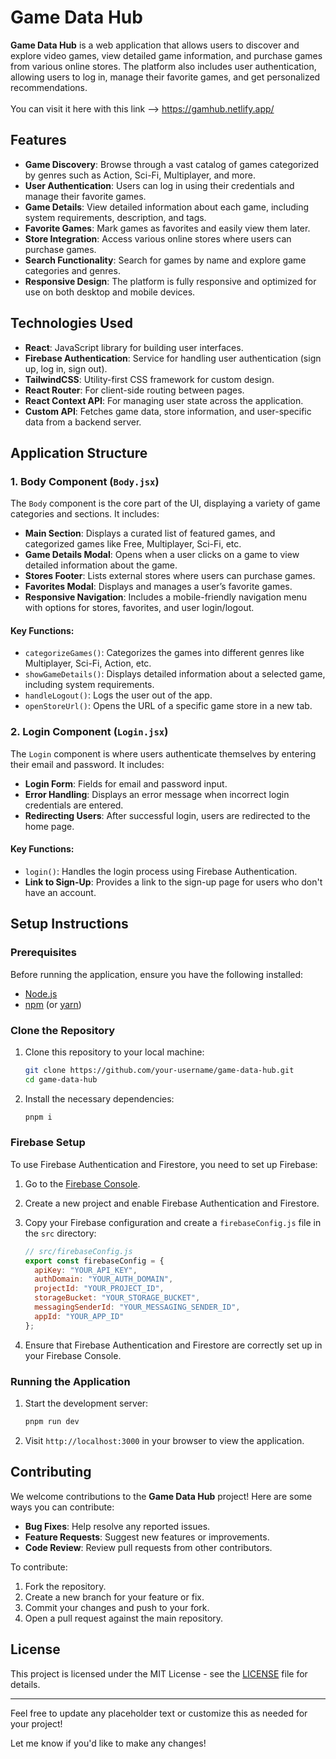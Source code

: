 # Game Data Hub

**Game Data Hub** is a web application that allows users to discover and explore video games, view detailed game information, and purchase games from various online stores. The platform also includes user authentication, allowing users to log in, manage their favorite games, and get personalized recommendations.
<br/><br/>You can visit it here with this link --> https://gamhub.netlify.app/

## Features

- **Game Discovery**: Browse through a vast catalog of games categorized by genres such as Action, Sci-Fi, Multiplayer, and more.
- **User Authentication**: Users can log in using their credentials and manage their favorite games.
- **Game Details**: View detailed information about each game, including system requirements, description, and tags.
- **Favorite Games**: Mark games as favorites and easily view them later.
- **Store Integration**: Access various online stores where users can purchase games.
- **Search Functionality**: Search for games by name and explore game categories and genres.
- **Responsive Design**: The platform is fully responsive and optimized for use on both desktop and mobile devices.

## Technologies Used

- **React**: JavaScript library for building user interfaces.
- **Firebase Authentication**: Service for handling user authentication (sign up, log in, sign out).
- **TailwindCSS**: Utility-first CSS framework for custom design.
- **React Router**: For client-side routing between pages.
- **React Context API**: For managing user state across the application.
- **Custom API**: Fetches game data, store information, and user-specific data from a backend server.

## Application Structure

### 1. **Body Component (`Body.jsx`)**

The `Body` component is the core part of the UI, displaying a variety of game categories and sections. It includes:
- **Main Section**: Displays a curated list of featured games, and categorized games like Free, Multiplayer, Sci-Fi, etc.
- **Game Details Modal**: Opens when a user clicks on a game to view detailed information about the game.
- **Stores Footer**: Lists external stores where users can purchase games.
- **Favorites Modal**: Displays and manages a user’s favorite games.
- **Responsive Navigation**: Includes a mobile-friendly navigation menu with options for stores, favorites, and user login/logout.

#### Key Functions:
- `categorizeGames()`: Categorizes the games into different genres like Multiplayer, Sci-Fi, Action, etc.
- `showGameDetails()`: Displays detailed information about a selected game, including system requirements.
- `handleLogout()`: Logs the user out of the app.
- `openStoreUrl()`: Opens the URL of a specific game store in a new tab.

### 2. **Login Component (`Login.jsx`)**

The `Login` component is where users authenticate themselves by entering their email and password. It includes:
- **Login Form**: Fields for email and password input.
- **Error Handling**: Displays an error message when incorrect login credentials are entered.
- **Redirecting Users**: After successful login, users are redirected to the home page.

#### Key Functions:
- `login()`: Handles the login process using Firebase Authentication.
- **Link to Sign-Up**: Provides a link to the sign-up page for users who don't have an account.

## Setup Instructions

### Prerequisites

Before running the application, ensure you have the following installed:
- [Node.js](https://nodejs.org/)
- [npm](https://www.npmjs.com/) (or [yarn](https://yarnpkg.com/))

### Clone the Repository

1. Clone this repository to your local machine:

    ```bash
    git clone https://github.com/your-username/game-data-hub.git
    cd game-data-hub
    ```

2. Install the necessary dependencies:

    ```bash
    pnpm i
    ```

### Firebase Setup

To use Firebase Authentication and Firestore, you need to set up Firebase:

1. Go to the [Firebase Console](https://console.firebase.google.com/).
2. Create a new project and enable Firebase Authentication and Firestore.
3. Copy your Firebase configuration and create a `firebaseConfig.js` file in the `src` directory:

    ```javascript
    // src/firebaseConfig.js
    export const firebaseConfig = {
      apiKey: "YOUR_API_KEY",
      authDomain: "YOUR_AUTH_DOMAIN",
      projectId: "YOUR_PROJECT_ID",
      storageBucket: "YOUR_STORAGE_BUCKET",
      messagingSenderId: "YOUR_MESSAGING_SENDER_ID",
      appId: "YOUR_APP_ID"
    };
    ```

4. Ensure that Firebase Authentication and Firestore are correctly set up in your Firebase Console.

### Running the Application

1. Start the development server:

    ```bash
    pnpm run dev
    ```

2. Visit `http://localhost:3000` in your browser to view the application.

## Contributing

We welcome contributions to the **Game Data Hub** project! Here are some ways you can contribute:
- **Bug Fixes**: Help resolve any reported issues.
- **Feature Requests**: Suggest new features or improvements.
- **Code Review**: Review pull requests from other contributors.

To contribute:
1. Fork the repository.
2. Create a new branch for your feature or fix.
3. Commit your changes and push to your fork.
4. Open a pull request against the main repository.

## License

This project is licensed under the MIT License - see the [LICENSE](LICENSE) file for details.

---

Feel free to update any placeholder text or customize this as needed for your project!

Let me know if you'd like to make any changes!
